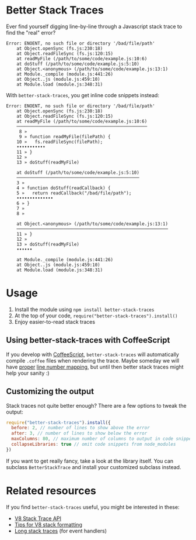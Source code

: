 # Better Stack Traces

Ever find yourself digging line-by-line through a Javascript stack trace
to find the "real" error?

    Error: ENOENT, no such file or directory '/bad/file/path'
        at Object.openSync (fs.js:230:18)
        at Object.readFileSync (fs.js:120:15)
        at readMyFile (/path/to/some/code/example.js:10:6)
        at doStuff (/path/to/some/code/example.js:5:10)
        at Object.<anonymous> (/path/to/some/code/example.js:13:1)
        at Module._compile (module.js:441:26)
        at Object..js (module.js:459:10)
        at Module.load (module.js:348:31)

With `better-stack-traces`, you get inline code snippets instead:

    Error: ENOENT, no such file or directory '/bad/file/path'
        at Object.openSync (fs.js:230:18)
        at Object.readFileSync (fs.js:120:15)
        at readMyFile (/path/to/some/code/example.js:10:6)
        ──────────────────────────────────────────────────
         8 » 
         9 » function readMyFile(filePath) {
        10 »   fs.readFileSync(filePath);
        •••••••••••
        11 » }
        12 » 
        13 » doStuff(readMyFile)
        
        at doStuff (/path/to/some/code/example.js:5:10)
        ───────────────────────────────────────────────
        3 » 
        4 » function doStuff(readCallback) {
        5 »   return readCallback("/bad/file/path");
        ••••••••••••••
        6 » }
        7 » 
        8 » 
        
        at Object.<anonymous> (/path/to/some/code/example.js:13:1)
        ──────────────────────────────────────────────────────────
        11 » }
        12 » 
        13 » doStuff(readMyFile)
        ••••••
        
        at Module._compile (module.js:441:26)
        at Object..js (module.js:459:10)
        at Module.load (module.js:348:31)

# Usage

1. Install the module using `npm install better-stack-traces`
2. At the top of your code, `require("better-stack-traces").install()`
3. Enjoy easier-to-read stack traces

## Using better-stack-traces with CoffeeScript

If you develop with [CoffeeScript](http://coffeescript.org),
`better-stack-traces` will automatically compile `.coffee` files when
rendering the trace.  Maybe someday we will have
[proper](https://github.com/michaelficarra/CoffeeScriptRedux)
[line number mapping](https://github.com/jashkenas/coffee-script/issues/558),
but until then better stack traces might help your sanity :)

## Customizing the output

Stack traces not quite better enough?  There are a few options to tweak the
output:

```javascript
require("better-stack-traces").install({
  before: 2, // number of lines to show above the error
  after: 3, // number of lines to show below the error
  maxColumns: 80, // maximum number of columns to output in code snippets
  collapseLibraries: true // omit code snippets from node_modules
})
```

If you want to get really fancy, take a look at the library itself.  You can
subclass `BetterStackTrace` and install your customized subclass instead.

# Related resources

If you find `better-stack-traces` useful, you might be interested in these:

* [V8 Stack Trace API](http://code.google.com/p/v8/wiki/JavaScriptStackTraceApi)
* [Tips for V8 stack formatting](http://www.devthought.com/2011/12/22/a-string-is-not-an-error/)
* [Long stack traces](https://github.com/tlrobinson/long-stack-traces) (for event handlers)
